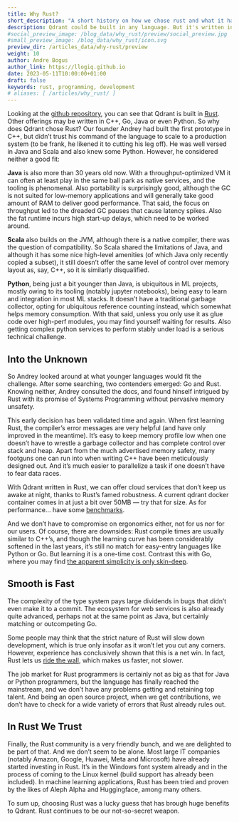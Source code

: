 ```yaml
---
title: Why Rust?
short_description: "A short history on how we chose rust and what it has brought us"
description: Qdrant could be built in any language. But it's written in Rust. Here*s why.
#social_preview_image: /blog_data/why_rust/preview/social_preview.jpg
#small_preview_image: /blog_data/why_rust/icon.svg
preview_dir: /articles_data/why-rust/preview
weight: 10
author: Andre Bogus
author_link: https://llogiq.github.io
date: 2023-05-11T10:00:00+01:00
draft: false
keywords: rust, programming, development
# aliases: [ /articles/why_rust/ ]
---
```


Looking at the [github repository](https://github.com/qdrant/qdrant), you can see that Qdrant is built in [Rust](https://rust-lang.org). Other offerings may be written in C++, Go, Java or even Python. So why does Qdrant chose Rust? Our founder Andrey had built the first prototype in C++, but didn’t trust his command of the language to scale to a production system (to be frank, he likened it to cutting his leg off). He was well versed in Java and Scala and also knew some Python. However, he considered neither a good fit:

**Java** is also more than 30 years old now. With a throughput-optimized VM it can often at least play in the same ball park as native services, and the tooling is phenomenal. Also portability is surprisingly good, although the GC is not suited for low-memory applications and will generally take good amount of RAM to deliver good performance. That said, the focus on throughput led to the dreaded GC pauses that cause latency spikes. Also the fat runtime incurs high start-up delays, which need to be worked around.

**Scala** also builds on the JVM, although there is a native compiler, there was the question of compatibility. So Scala shared the limitations of Java, and although it has some nice high-level amenities (of which Java only recently copied a subset), it still doesn’t offer the same level of control over memory layout as, say, C++, so it is similarly disqualified.

**Python**, being just a bit younger than Java, is ubiquitous in ML projects, mostly owing to its tooling (notably jupyter notebooks), being easy to learn and integration in most ML stacks. It doesn’t have a traditional garbage collector, opting for ubiquitous reference counting instead, which somewhat helps memory consumption. With that said, unless you only use it as glue code over high-perf modules, you may find yourself waiting for results. Also getting complex python services to perform stably under load is a serious technical challenge.

## Into the Unknown

So Andrey looked around at what younger languages would fit the challenge. After some searching, two contenders emerged: Go and Rust. Knowing neither, Andrey consulted the docs, and found hinself intrigued by Rust with its promise of Systems Programming without pervasive memory unsafety.

This early decision has been validated time and again. When first learning Rust, the compiler’s error messages are very helpful (and have only improved in the meantime). It’s easy to keep memory profile low when one doesn’t have to wrestle a garbage collector and has complete control over stack and heap. Apart from the much advertised memory safety, many footguns one can run into when writing C++ have been meticulously designed out. And it’s much easier to parallelize a task if one doesn’t have to fear data races.

With Qdrant written in Rust, we can offer cloud services that don’t keep us awake at night, thanks to Rust’s famed robustness. A current qdrant docker container comes in at just a bit over 50MB — try that for size. As for performance… have some [benchmarks](https://qdrant.tech/benchmarks).

And we don’t have to compromise on ergonomics either, not for us nor for our users. Of course, there are downsides: Rust compile times are usually similar to C++’s, and though the learning curve has been considerably softened in the last years, it’s still no match for easy-entry languages like Python or Go. But learning it is a one-time cost. Contrast this with Go, where you may find [the apparent simplicity is only skin-deep](https://fasterthanli.me/articles/i-want-off-mr-golangs-wild-ride).

## Smooth is Fast

The complexity of the type system pays large dividends in bugs that didn’t even make it to a commit. The ecosystem for web services is also already quite advanced, perhaps not at the same point as Java, but certainly matching or outcompeting Go.

Some people may think that the strict nature of Rust will slow down development, which is true only insofar as it won’t let you cut any corners. However, experience has conclusively shown that this is a net win. In fact, Rust lets us [ride the wall](https://the-race.com/nascar/bizarre-wall-riding-move-puts-chastain-into-nascar-folklore/), which makes us faster, not slower.

The job market for Rust programmers is certainly not as big as that for Java or Python programmers, but the language has finally reached the mainstream, and we don’t have any problems getting and retaining top talent. And being an open source project, when we get contributions, we don’t have to check for a wide variety of errors that Rust already rules out.

## In Rust We Trust

Finally, the Rust community is a very friendly bunch, and we are delighted to be part of that. And we don’t seem to be alone. Most large IT companies (notably Amazon, Google, Huawei, Meta and Microsoft) have already started investing in Rust. It’s in the Windows font system already and in the process of coming to the Linux kernel (build support has already been included). In machine learning applications, Rust has been tried and proven by the likes of Aleph Alpha and Huggingface, among many others.

To sum up, choosing Rust was a lucky guess that has brough huge benefits to Qdrant. Rust continues to be our not-so-secret weapon.